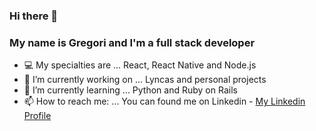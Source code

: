 ### Hi there 👋
### My name is Gregori and I'm a full stack developer

<!--
**gregorispielmann/gregorispielmann** is a ✨ _special_ ✨ repository because its `README.md` (this file) appears on your GitHub profile.
-->

- 💻 My specialties are ... React, React Native and Node.js
- 🔭 I’m currently working on ... Lyncas and personal projects
- 🌱 I’m currently learning ... Python and Ruby on Rails
- 📫 How to reach me: ... You can found me on Linkedin - [My Linkedin Profile](https://linkedin.com/in/gregorispielmann)
<!-- 👯 I’m looking to collaborate on ...-->
<!--- 🤔 I’m looking for help with ...-->
<!-- 💬 Ask me about ...-->
<!---- 😄 Pronouns: ...
- ⚡ Fun fact: ...-->
